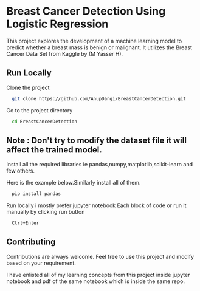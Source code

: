 
# Breast Cancer Detection Using Logistic Regression

This project explores the development of a machine learning model to predict whether a breast mass is benign or malignant. It utilizes the Breast Cancer Data Set from Kaggle by (M Yasser H).


## Run Locally

Clone the project

```bash
  git clone https://github.com/AnupDangi/BreastCancerDetection.git
```

Go to the project directory

```bash
  cd BreastCancerDetection
```
## Note : Don't try to modify the dataset file it will affect the trained model.

Install all the required libraries ie pandas,numpy,matplotlib,scikit-learn and few others.

Here is the example below.Similarly install all of them.
```bash
  pip install pandas
```

 Run locally i mostly prefer jupyter notebook 
Each block of code or run it manually by clicking run button
```bash
  Ctrl+Enter 
```

## Contributing

Contributions are always welcome.
Feel free to use this project and modify based on your requirement.

I have enlisted all of my learning concepts from this project inside jupyter notebook and pdf of the same notebook which is inside the same repo. 

